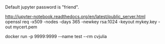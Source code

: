 Default jupyter password is "friend".

http://jupyter-notebook.readthedocs.org/en/latest/public_server.html
openssl req -x509 -nodes -days 365 -newkey rsa:1024 -keyout mykey.key -out mycert.pem

docker run -p 9999:9999 --name test --rm cvjulia


